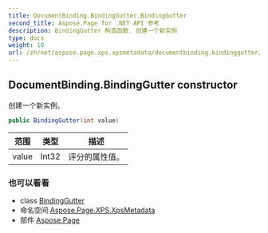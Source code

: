 ```yaml
---
title: DocumentBinding.BindingGutter.BindingGutter
second_title: Aspose.Page for .NET API 参考
description: BindingGutter 构造函数. 创建一个新实例
type: docs
weight: 10
url: /zh/net/aspose.page.xps.xpsmetadata/documentbinding.bindinggutter/bindinggutter/
---
```

## DocumentBinding.BindingGutter constructor

创建一个新实例。

```csharp
public BindingGutter(int value)
```

| 范围 | 类型 | 描述 |
| --- | --- | --- |
| value | Int32 | 评分的属性值。 |

### 也可以看看

* class [BindingGutter](../)
* 命名空间 [Aspose.Page.XPS.XpsMetadata](../../documentbinding.bindinggutter/)
* 部件 [Aspose.Page](../../../)



